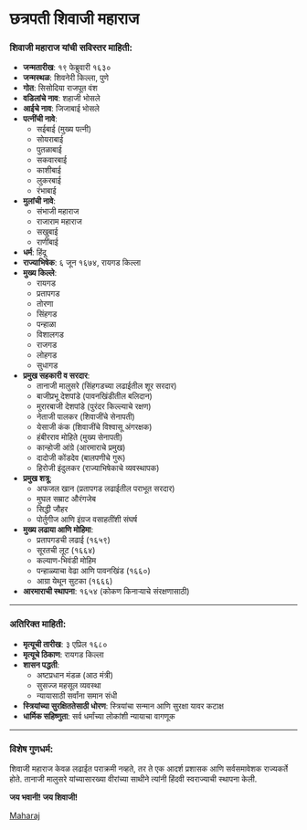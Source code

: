 # छत्रपती शिवाजी महाराज  

### शिवाजी महाराज यांची सविस्तर माहिती:  

- **जन्मतारीख**: १९ फेब्रुवारी १६३०  
- **जन्मस्थळ**: शिवनेरी किल्ला, पुणे  
- **गोत**: सिसोदिया राजपूत वंश  
- **वडिलांचे नाव**: शहाजी भोसले  
- **आईचे नाव**: जिजाबाई भोसले  
- **पत्नींची नावे**:  
  - सईबाई (मुख्य पत्नी)  
  - सोयराबाई  
  - पुतळाबाई  
  - सकवारबाई  
  - काशीबाई  
  - लुकरबाई  
  - रंभाबाई  
- **मुलांची नावे**:  
  - संभाजी महाराज  
  - राजाराम महाराज  
  - सखुबाई  
  - राणींबाई  
- **धर्म**: हिंदू  
- **राज्याभिषेक**: ६ जून १६७४, रायगड किल्ला  
- **मुख्य किल्ले**:  
  - रायगड  
  - प्रतापगड  
  - तोरणा  
  - सिंहगड  
  - पन्हाळा  
  - विशालगड  
  - राजगड  
  - लोहगड  
  - सुधागड  
- **प्रमुख सहकारी व सरदार**:  
  - तानाजी मालुसरे (सिंहगडच्या लढाईतील शूर सरदार)  
  - बाजीप्रभू देशपांडे (पावनखिंडीतील बलिदान)  
  - मुरारबाजी देशपांडे (पुरंदर किल्ल्याचे रक्षण)  
  - नेताजी पालकर (शिवाजींचे सेनापती)  
  - येसाजी कंक (शिवाजींचे विश्वासू अंगरक्षक)  
  - हंबीरराव मोहिते (मुख्य सेनापती)  
  - कान्होजी आंग्रे (आरमाराचे प्रमुख)  
  - दादोजी कोंडदेव (बालपणीचे गुरू)  
  - हिरोजी इंदुलकर (राज्याभिषेकाचे व्यवस्थापक)  
- **प्रमुख शत्रू**:  
  - अफजल खान (प्रतापगड लढाईतील पराभूत सरदार)  
  - मुघल सम्राट औरंगजेब  
  - सिद्धी जौहर  
  - पोर्तुगीज आणि इंग्रज वसाहतींशी संघर्ष  
- **मुख्य लढाया आणि मोहिमा**:  
  - प्रतापगडची लढाई (१६५९)  
  - सूरतची लूट (१६६४)  
  - कल्याण-भिवंडी मोहिम  
  - पन्हाळ्याचा वेढा आणि पावनखिंड (१६६०)  
  - आग्रा येथून सुटका (१६६६)  
- **आरमाराची स्थापना**: १६५४ (कोकण किनाऱ्याचे संरक्षणासाठी)  

---

### **अतिरिक्त माहिती**:  
- **मृत्यूची तारीख**: ३ एप्रिल १६८०  
- **मृत्यूचे ठिकाण**: रायगड किल्ला  
- **शासन पद्धती**:  
  - अष्टप्रधान मंडळ (आठ मंत्री)  
  - सुसज्ज महसूल व्यवस्था  
  - न्यायासाठी सर्वांना समान संधी  
- **स्त्रियांच्या सुरक्षिततेसाठी धोरण**: स्त्रियांचा सन्मान आणि सुरक्षा यावर कटाक्ष  
- **धार्मिक सहिष्णुता**: सर्व धर्मांच्या लोकांशी न्यायाचा वागणूक  

---

### **विशेष गुणधर्म**:  
शिवाजी महाराज केवळ लढाईत पराक्रमी नव्हते, तर ते एक आदर्श प्रशासक आणि सर्वसमावेशक राज्यकर्ते होते. तानाजी मालुसरे यांच्यासारख्या वीरांच्या साथीने त्यांनी हिंदवी स्वराज्याची स्थापना केली.  

**जय भवानी! जय शिवाजी!**

[Maharaj](https://mr.m.wikipedia.org/wiki/%E0%A4%B6%E0%A4%BF%E0%A4%B5%E0%A4%BE%E0%A4%9C%E0%A5%80_%E0%A4%AE%E0%A4%B9%E0%A4%BE%E0%A4%B0%E0%A4%BE%E0%A4%9C)
